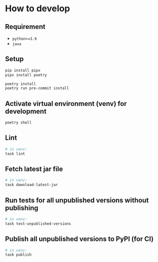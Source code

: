 # How to develop

## Requirement

- `python>=3.9`
- `java`

## Setup

```bash
pip install pipx
pipx install poetry

poetry install
poetry run pre-commit install
```

## Activate virtual environment (venv) for development

```bash
poetry shell
```

## Lint

```bash
# in venv:
task lint
```

## Fetch latest jar file

```bash
# in venv:
task download-latest-jar
```

## Run tests for all unpublished versions without publishing

```bash
# in venv:
task test-unpublished-versions
```

## Publish all unpublished versions to PyPI (for CI)

```bash
# in venv:
task publish
```

